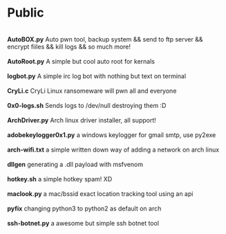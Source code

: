 # Public
<br><strong>AutoBOX.py</strong> Auto pwn tool, backup system && send to ftp server && encrypt fiiles && kill logs && so much more!</br>
<br><strong>AutoRoot.py</strong> A simple but cool auto root for kernals</br>
<br><strong>logbot.py</strong> A simple irc log bot with nothing but text on terminal</br>
<br><strong>CryLi.c</strong> CryLi Linux ransomeware will pwn all and everyone</br>
<br><strong>0x0-logs.sh</strong> Sends logs to /dev/null destroying them :D</br>
<br><strong>ArchDriver.py</strong> Arch linux driver installer, all support!</br>
<br><strong>adobekeylogger0x1.py</strong> a windows keylogger for gmail smtp, use py2exe</br>
<br><strong>arch-wifi.txt</strong> a simple written down way of adding a network on arch linux</br>
<br><strong>dllgen</strong> generating a .dll payload with msfvenom</br>
<br><strong>hotkey.sh</strong> a simple hotkey spam! XD</br>
<br><strong>maclook.py</strong> a mac/bssid exact location tracking tool using an api</br>
<br><strong>pyfix</strong> changing python3 to python2 as default on arch</br>
<br><strong>ssh-botnet.py</strong> a awesome but simple ssh botnet tool</br>

